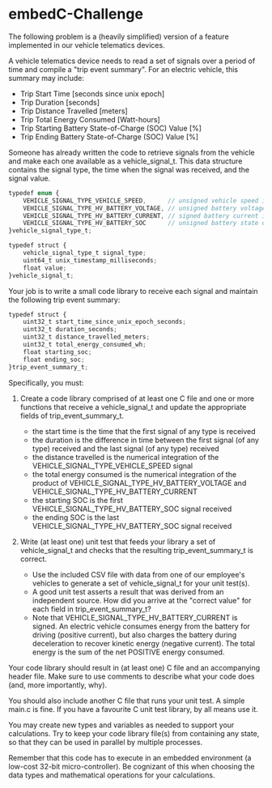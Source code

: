 # embedC-Challenge

The following problem is a (heavily simplified) version of a feature implemented in our vehicle telematics devices.

A vehicle telematics device needs to read a set of signals over a period of time and compile a "trip event summary". For an electric vehicle, this summary may include:

* Trip Start Time [seconds since unix epoch]
* Trip Duration [seconds]
* Trip Distance Travelled [meters]
* Trip Total Energy Consumed [Watt-hours]
* Trip Starting Battery State-of-Charge (SOC) Value [%]
* Trip Ending Battery State-of-Charge (SOC) Value [%]

Someone has already written the code to retrieve signals from the vehicle and make each one available as a vehicle_signal_t. This data structure contains the signal type, the time when the signal was received, and the signal value.

```javascript
typedef enum {
    VEHICLE_SIGNAL_TYPE_VEHICLE_SPEED,		// unsigned vehicle speed in kilometers per hour
    VEHICLE_SIGNAL_TYPE_HV_BATTERY_VOLTAGE,	// unsigned battery voltage in volts
    VEHICLE_SIGNAL_TYPE_HV_BATTERY_CURRENT,	// signed battery current in amps
    VEHICLE_SIGNAL_TYPE_HV_BATTERY_SOC		// unsigned battery state of charge in percent
}vehicle_signal_type_t;

typedef struct {
    vehicle_signal_type_t signal_type;
    uint64_t unix_timestamp_milliseconds;
    float value;
}vehicle_signal_t;
```

Your job is to write a small code library to receive each signal and maintain the following trip event summary:

```javascript
typedef struct {
    uint32_t start_time_since_unix_epoch_seconds;
    uint32_t duration_seconds;
    uint32_t distance_travelled_meters;
    uint32_t total_energy_consumed_wh;
    float starting_soc;
    float ending_soc;
}trip_event_summary_t;
```

Specifically, you must:

1) Create a code library comprised of at least one C file and one or more functions that receive a vehicle_signal_t and update the appropriate fields of trip_event_summary_t.
	* the start time is the time that the first signal of any type is received
	* the duration is the difference in time between the first signal (of any type) received and the last signal (of any type) received
	* the distance travelled is the numerical integration of the VEHICLE_SIGNAL_TYPE_VEHICLE_SPEED signal
	* the total energy consumed is the numerical integration of the product of VEHICLE_SIGNAL_TYPE_HV_BATTERY_VOLTAGE and VEHICLE_SIGNAL_TYPE_HV_BATTERY_CURRENT
	* the starting SOC is the first VEHICLE_SIGNAL_TYPE_HV_BATTERY_SOC signal received
	* the ending SOC is the last VEHICLE_SIGNAL_TYPE_HV_BATTERY_SOC signal received
	
2) Write (at least one) unit test that feeds your library a set of vehicle_signal_t and checks that the resulting trip_event_summary_t is correct.
	* Use the included CSV file with data from one of our employee's vehicles to generate a set of vehicle_signal_t for your unit test(s).
	* A good unit test asserts a result that was derived from an independent source. How did you arrive at the "correct value" for each field in trip_event_summary_t?
	* Note that VEHICLE_SIGNAL_TYPE_HV_BATTERY_CURRENT is signed. An electric vehicle consumes energy from the battery for driving (positive current), but also charges the battery during deceleration to recover kinetic energy (negative current). The total energy is the sum of the net POSITIVE energy consumed.

Your code library should result in (at least one) C file and an accompanying header file. Make sure to use comments to describe what your code does (and, more importantly, why).

You should also include another C file that runs your unit test. A simple main.c is fine. If you have a favourite C unit test library, by all means use it.

You may create new types and variables as needed to support your calculations. Try to keep your code library file(s) from containing any state, so that they can be used in parallel by multiple processes.

Remember that this code has to execute in an embedded environment (a low-cost 32-bit micro-controller). Be cognizant of this when choosing the data types and mathematical operations for your calculations.
